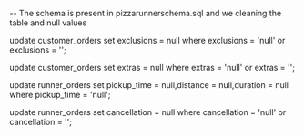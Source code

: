  -- The schema is present in pizzarunnerschema.sql and we cleaning the table and null values

update customer_orders
set exclusions = null
where exclusions = 'null' or exclusions = '';

update customer_orders
set extras = null
where extras = 'null' or extras = '';

update runner_orders
set pickup_time = null,distance = null,duration = null
where pickup_time = 'null';

update runner_orders
set cancellation = null
where cancellation = 'null' or cancellation = '';


